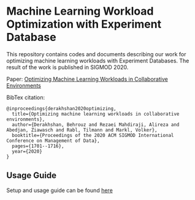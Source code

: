 # Machine Learning Workload Optimization with Experiment Database
This repository contains codes and documents describing our work for optimizing machine learning workloads with Experiment Databases. The result of the work is published in SIGMOD 2020.

Paper: [Optimizing Machine Learning Workloads in Collaborative Environments](https://dl.acm.org/doi/10.1145/3318464.3389715)

BibTex citation:
```
@inproceedings{derakhshan2020optimizing,
  title={Optimizing machine learning workloads in collaborative environments},
  author={Derakhshan, Behrouz and Rezaei Mahdiraji, Alireza and Abedjan, Ziawasch and Rabl, Tilmann and Markl, Volker},
  booktitle={Proceedings of the 2020 ACM SIGMOD International Conference on Management of Data},
  pages={1701--1716},
  year={2020}
}
```

## Usage Guide
Setup and usage guide can be found [here](code/collaborative-optimizer/README.md)
